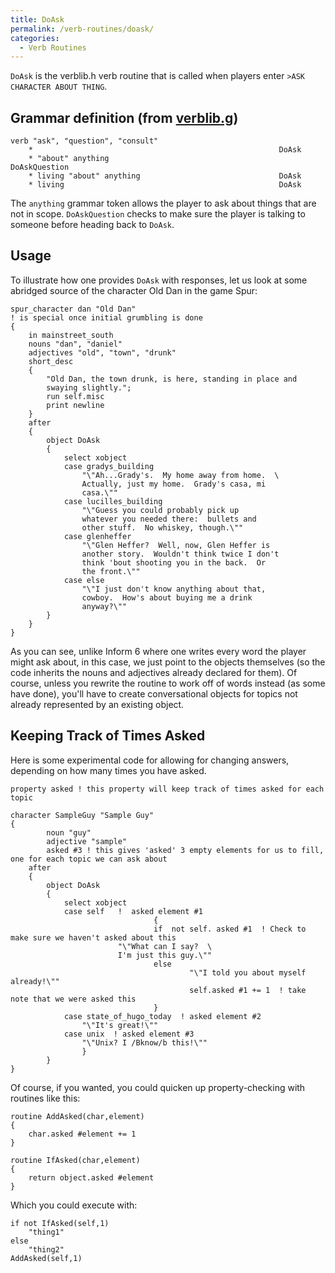 ```yaml
---
title: DoAsk
permalink: /verb-routines/doask/
categories: 
  - Verb Routines
---
```


`DoAsk` is the verblib.h verb routine that is called when players enter
`>ASK CHARACTER ABOUT THING`.

## Grammar definition (from [verblib.g](Verblib.h_g))

    verb "ask", "question", "consult"
        *                                                       DoAsk
        * "about" anything                                      DoAskQuestion
        * living "about" anything                               DoAsk
        * living                                                DoAsk

The `anything` grammar token allows the player to ask about things that
are not in scope. `DoAskQuestion` checks to make sure the player is
talking to someone before heading back to `DoAsk`.

## Usage

To illustrate how one provides `DoAsk` with responses, let us look at
some abridged source of the character Old Dan in the game Spur:

    spur_character dan "Old Dan"
    ! is special once initial grumbling is done
    {
        in mainstreet_south
        nouns "dan", "daniel"
        adjectives "old", "town", "drunk"
        short_desc
        {
            "Old Dan, the town drunk, is here, standing in place and
            swaying slightly.";
            run self.misc
            print newline
        }
        after
        {
            object DoAsk
            {
                select xobject
                case gradys_building
                    "\"Ah...Grady's.  My home away from home.  \
                    Actually, just my home.  Grady's casa, mi
                    casa.\""
                case lucilles_building
                    "\"Guess you could probably pick up
                    whatever you needed there:  bullets and
                    other stuff.  No whiskey, though.\""
                case glenheffer
                    "\"Glen Heffer?  Well, now, Glen Heffer is
                    another story.  Wouldn't think twice I don't
                    think 'bout shooting you in the back.  Or
                    the front.\""
                case else
                    "\"I just don't know anything about that,
                    cowboy.  How's about buying me a drink
                    anyway?\""
            }
        }
    }

As you can see, unlike Inform 6 where one writes every word the player
might ask about, in this case, we just point to the objects themselves
(so the code inherits the nouns and adjectives already declared for
them). Of course, unless you rewrite the routine to work off of words
instead (as some have done), you'll have to create conversational
objects for topics not already represented by an existing object.

## Keeping Track of Times Asked

Here is some experimental code for allowing for changing answers,
depending on how many times you have asked.

    property asked ! this property will keep track of times asked for each topic

    character SampleGuy "Sample Guy"
    {
            noun "guy"
            adjective "sample"
            asked #3 ! this gives 'asked' 3 empty elements for us to fill, one for each topic we can ask about
        after
        {
            object DoAsk
            {
                select xobject
                case self   !  asked element #1
                                    {
                                    if  not self. asked #1  ! Check to make sure we haven't asked about this
                            "\"What can I say?  \
                            I'm just this guy.\""
                                    else
                                            "\"I told you about myself already!\""
                                            self.asked #1 += 1  ! take note that we were asked this
                                    }
                case state_of_hugo_today  ! asked element #2
                    "\"It's great!\""
                case unix  ! asked element #3
                    "\"Unix? I /Bknow/b this!\""
                    }
            }
    }

Of course, if you wanted, you could quicken up property-checking with
routines like this:

    routine AddAsked(char,element)
    {
        char.asked #element += 1
    }

    routine IfAsked(char,element)
    {
        return object.asked #element
    }

Which you could execute with:

    if not IfAsked(self,1)
        "thing1"
    else
        "thing2"
    AddAsked(self,1)
